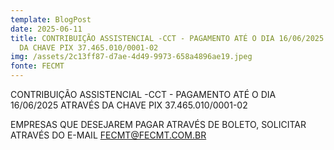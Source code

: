 ```yaml
---
template: BlogPost
date: 2025-06-11
title: CONTRIBUIÇÃO ASSISTENCIAL -CCT - PAGAMENTO ATÉ O DIA 16/06/2025 ATRAVÉS
  DA CHAVE PIX 37.465.010/0001-02
img: /assets/2c13ff87-d7ae-4d49-9973-658a4896ae19.jpeg
fonte: FECMT
---
```

CONTRIBUIÇÃO ASSISTENCIAL -CCT - PAGAMENTO ATÉ O DIA 16/06/2025 ATRAVÉS DA CHAVE PIX 37.465.010/0001-02

EMPRESAS QUE DESEJAREM PAGAR ATRAVÉS DE BOLETO, SOLICITAR ATRAVÉS DO E-MAIL FECMT@FECMT.COM.BR
